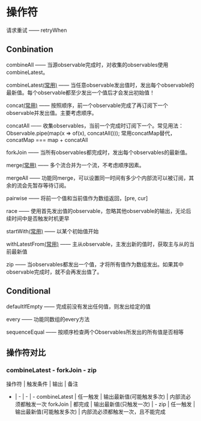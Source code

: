 # 操作符

请求重试 —— retryWhen

## Conbination

combineAll —— 当源observable完成时，对收集的observables使用combineLatest。

combineLatest[(常用)]() —— 当任意observable发出值时，发出每个observable的最新值。每个observable都至少发出一个值后才会发出初始值！

concat[(常用)]() —— 按照顺序，前一个observable完成了再订阅下一个observable并发出值。主要考虑顺序。

concatAll —— 收集observables，当前一个完成时订阅下一个。常见用法：Observable.pipe(map(x => of(x), concatAll())); 常用concatMap替代，concatMap === map + concatAll

forkJoin —— 当所有observables都完成时，发出每个observables的最新值。

merge[(常用)]() —— 多个流合并为一个流，不考虑顺序因素。

mergeAll —— 功能同merge，可以设置同一时间有多少个内部流可以被订阅，其余的流会先暂存等待订阅。

pairwise —— 将前一个值和当前值作为数组返回，[pre, cur]

race —— 使用首先发出值的observable，忽略其他observable的输出，无论后续时间中是否触发时机更早

startWith[(常用)]() —— 以某个初始值开始

withLatestFrom[(常用)]() —— 主从observable，主发出新的值时，获取主与从的当前最新值

zip —— 当observables都发出一个值，才将所有值作为数组发出。如果其中observable完成时，就不会再发出值了。

## Conditional

defaultIfEmpty —— 完成前没有发出任何值，则发出给定的值

every —— 功能同数组的every方法

sequenceEqual —— 按顺序检查两个Observables所发出的所有值是否相等





## 操作符对比

### combineLatest - forkJoin - zip

操作符 | 触发条件 | 输出 | 备注
- | - | - | -
combineLatest | 任一触发 | 输出最新值(可能触发多次) | 内部流必须都触发一次
forkJoin | 都完成 | 输出最新值(只触发一次) | -
zip | 任一触发 | 输出最新值(可能触发多次) | 内部流必须都触发一次，且不能完成
